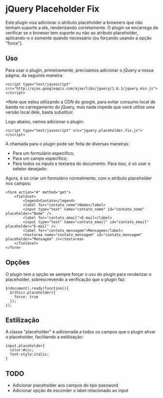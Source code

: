jQuery Placeholder Fix
======================

Este plugin visa adicionar o atributo placeholder a browsers que não tenham suporte a ele,
renderizando corretamente.
O plugin se encarrega de verificar se o browser tem suporte ou não ao atributo placeholder,
aplicando-o o somente quando necessário (ou forçando usando a opção "force").

Uso
---
Para usar o plugin, primeiramente, precisamos adicionar o jQuery a nossa página, da seguinte maneira:

    <script type="text/javascript" src="http://ajax.googleapis.com/ajax/libs/jquery/1.6.1/jquery.min.js">    </script>

*Note que estou utilizando a CDN do google, para evitar consumo local de banda no carregamento do jQuery, mas
nada impede que você utilize uma versão local dele, basta substituir.

Logo abaixo, vamos adicionar o plugin:
    
    <script type="text/javascript" src="jquery.placeholder.fix.js"></script>

A chamada para o plugin pode ser feita de diversas maneiras:
- Para um formulário especifico;
- Para um campo especifico;
- Para todos os inputs e textarea do documento.
Para isso, é só usar o seletor desejado:
    <script type="text/javascript">
        $(document).ready(function(){
            $(this).placeholder();
        });
    </script>


Agora, é só criar um formulário normalmente, com o atributo placeholder nos campos:

    <form action="#" method="get">
        <fieldset>
            <legend>Contato</legend>
            <label for="contato_nome">Nome</label>
            <input type="text" name="contato_nome" id="contato_nome" placeholder="Nome" />
            <label for="contato_email">E-mail</label>
            <input type="text" name="contato_email" id="contato_email" placeholder="E-mail" />
            <label for="contato_mensagem">Mensagem</label>
            <textarea name="contato_mensagem" id="contato_mensagem" placeholder="Mensagem" /></textarea>
        </fieldset>
    </form>

Opções
------
O plugin tem a opção se sempre forçar o uso do plugin para renderizar o placeholder,
sobrescrevendo a verificação que o plugin faz:

    $(document).ready(function(){
      $(this).placeholder({
        force: true
      });
    });

Estilização
-----------
A classe "placeholder" é adicionada a todos os campos que o plugin ativar o placeholder,
facilitando a estilização:

    input.placeholder{
      color:#ccc;
      font-style:italic;
    } 

TODO
----
- Adicionar placeholder aos campos do tipo password
- Adicionar opção de esconder o label relacionado ao input
